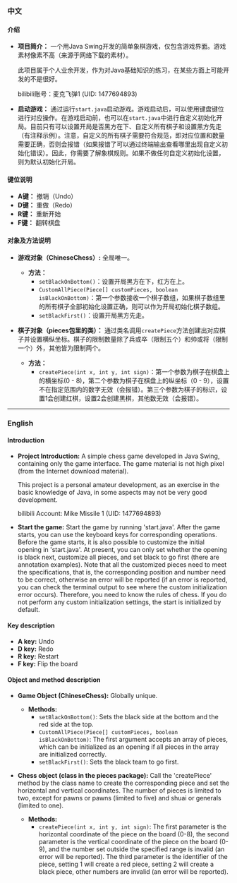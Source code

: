 ### 中文

#### 介绍

- **项目简介：**
  一个用Java Swing开发的简单象棋游戏，仅包含游戏界面。游戏素材像素不高（来源于网络下载的素材）。

  此项目属于个人业余开发，作为对Java基础知识的练习，在某些方面上可能开发的不是很好。

  bilibili账号：麦克飞弹1 (UID: 1477694893)

- **启动游戏：**
  通过运行`start.java`启动游戏。游戏启动后，可以使用键盘键位进行对应操作。在游戏启动前，也可以在`start.java`中进行自定义初始化开局。目前只有可以设置开局是否黑方在下、自定义所有棋子和设置黑方先走（有注释示例）。注意，自定义的所有棋子需要符合规范，即对应位置和数量需要正确，否则会报错（如果报错了可以通过终端输出查看哪里出现自定义初始化错误）。因此，你需要了解象棋规则。如果不做任何自定义初始化设置，则为默认初始化开局。

#### 键位说明

- **A键：** 撤销（Undo）
- **D键：** 重做（Redo）
- **R键：** 重新开始
- **F键：** 翻转棋盘

#### 对象及方法说明

- **游戏对象（ChineseChess）:**
  全局唯一。

  - **方法：**
    - `setBlackOnBottom()`：设置开局黑方在下，红方在上。
    - `CustomAllPiece(Piece[] customPieces, boolean isBlackOnBottom)`：第一个参数接收一个棋子数组，如果棋子数组里的所有棋子全部初始化设置正确，则可以作为开局初始化棋子数组。
    - `setBlackFirst()`：设置开局黑方先走。

- **棋子对象（pieces包里的类）：**
  通过类名调用`createPiece`方法创建出对应棋子并设置横纵坐标。棋子的限制数量除了兵或卒（限制五个）和帅或将（限制一个）外，其他皆为限制两个。

  - **方法：**
    - `createPiece(int x, int y, int sign)`：第一个参数为棋子在棋盘上的横坐标(0 - 8)，第二个参数为棋子在棋盘上的纵坐标（0 - 9），设置不在指定范围内的数字无效（会报错）。第三个参数为棋子的标识，设置1会创建红棋，设置2会创建黑棋，其他数无效（会报错）。

---

### English

#### Introduction

- **Project Introduction:**
  A simple chess game developed in Java Swing, containing only the game interface. The game material is not high pixel (from the Internet download material).

  This project is a personal amateur development, as an exercise in the basic knowledge of Java, in some aspects may not be very good development.

  bilibili Account: Mike Missile 1 (UID: 1477694893)

- **Start the game:**
  Start the game by running 'start.java'. After the game starts, you can use the keyboard keys for corresponding operations. Before the game starts, it is also possible to customize the initial opening in 'start.java'. At present, you can only set whether the opening is black next, customize all pieces, and set black to go first (there are annotation examples). Note that all the customized pieces need to meet the specifications, that is, the corresponding position and number need to be correct, otherwise an error will be reported (if an error is reported, you can check the terminal output to see where the custom initialization error occurs). Therefore, you need to know the rules of chess. If you do not perform any custom initialization settings, the start is initialized by default.

#### Key description

- **A key:** Undo
- **D key:** Redo
- **R key:** Restart
- **F key:** Flip the board

#### Object and method description

- **Game Object (ChineseChess):**
  Globally unique.

  - **Methods:**
    - `setBlackOnBottom()`: Sets the black side at the bottom and the red side at the top.
    - `CustomAllPiece(Piece[] customPieces, boolean isBlackOnBottom)`: The first argument accepts an array of pieces, which can be initialized as an opening if all pieces in the array are initialized correctly.
    - `setBlackFirst()`: Sets the black team to go first.

- **Chess object (class in the pieces package):**
  Call the 'createPiece' method by the class name to create the corresponding piece and set the horizontal and vertical coordinates. The number of pieces is limited to two, except for pawns or pawns (limited to five) and shuai or generals (limited to one).

  - **Methods:**
    - `createPiece(int x, int y, int sign)`: The first parameter is the horizontal coordinate of the piece on the board (0-8), the second parameter is the vertical coordinate of the piece on the board (0-9), and the number set outside the specified range is invalid (an error will be reported). The third parameter is the identifier of the piece, setting 1 will create a red piece, setting 2 will create a black piece, other numbers are invalid (an error will be reported).


